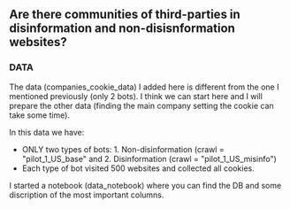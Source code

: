 ## Are there communities of third-parties in disinformation and non-disisnformation websites?

### DATA

The data (companies_cookie_data) I added here is different from the one I mentioned previously (only 2 bots). I think we can start here and I will prepare the other data (finding the main company setting the cookie can take some time). 

In this data we have:

- ONLY two types of bots: 1. Non-disinformation (crawl = "pilot_1_US_base" and 2. Disinformation (crawl = "pilot_1_US_misinfo")
- Each type of bot visited 500 websites and collected all cookies. 


I started a notebook (data_notebook) where you can find the DB and some discription of the most important columns. 
